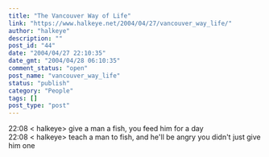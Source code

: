 ```yaml
---
title: "The Vancouver Way of Life"
link: "https://www.halkeye.net/2004/04/27/vancouver_way_life/"
author: "halkeye"
description: ""
post_id: "44"
date: "2004/04/27 22:10:35"
date_gmt: "2004/04/28 06:10:35"
comment_status: "open"
post_name: "vancouver_way_life"
status: "publish"
category: "People"
tags: []
post_type: "post"
---
```


22:08 < halkeye> give a man a fish, you feed him for a day  
22:08 < halkeye> teach a man to fish, and he'll be angry you didn't just give him one